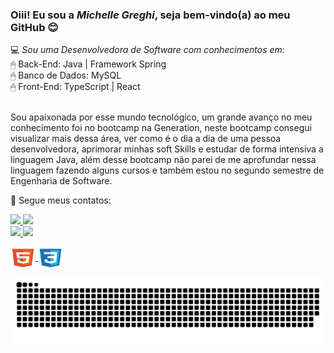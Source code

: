 ### Oiii! Eu sou a *Michelle Greghi*, seja bem-vindo(a) ao meu GitHub 😊

💻 *Sou uma Desenvolvedora de Software com conhecimentos em:*<br>
🖱 Back-End: Java | Framework Spring <br>
🖱 Banco de Dados: MySQL <br>
🖱 Front-End: TypeScript | React <br><br>

Sou apaixonada por esse mundo tecnológico, um grande avanço no meu conhecimento foi no bootcamp na Generation, neste bootcamp consegui visualizar mais dessa área, ver como é o dia a dia de uma pessoa desenvolvedora, aprimorar minhas soft Skills e estudar de forma intensiva a linguagem Java, além desse bootcamp não parei de me aprofundar nessa linguagem fazendo alguns cursos e também estou no segundo semestre de Engenharia de Software.

📱 Segue meus contatos:<br>

 <div>
  <a href="mailto:michelle.neves23@gmai.com"><img src=https://img.shields.io/badge/Gmail-D14836?style=for-the-badge&logo=gmail&logoColor=white</a>
    <a href="https://www.linkedin.com/in/michelle-neves-vom-stein-greghi-6a1058223" target="_blank"><img src="https://img.shields.io/badge/-LinkedIn-%230077B5?style=for-the-badge&logo=linkedin&logoColor=white" target="_blank"></a> 
 </div>



<div>
  <a href="https://github.com/MichelleGreghi">
  <img height="180em" src="https://github-readme-stats.vercel.app/api?username=michellegreghi&show_icons=true&theme=synthwave&include_all_commits=true&count_private=true"/>
  <img height="180em" src="https://github-readme-stats.vercel.app/api/top-langs/?username=michellegreghi&layout=compact&langs_count=7&theme=synthwave"/>
</div>

  
<div style="display: inline_block"><br>
 <img align="center" alt="Michelle-HTML" height="30" width="40" src="https://raw.githubusercontent.com/devicons/devicon/master/icons/html5/html5-original.svg">
  <img align="center" alt="Michelle-CSS" height="30" width="40" src="https://raw.githubusercontent.com/devicons/devicon/master/icons/css3/css3-original.svg">
 </div>
 
 ![Snake animation](https://github.com/MichelleGreghi/MichelleGreghi/blob/output/github-contribution-grid-snake.svg)
